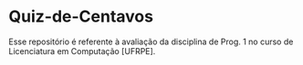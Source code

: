 # Quiz-de-Centavos
Esse repositório é referente à avaliação da disciplina de Prog. 1 no curso de Licenciatura em Computação [UFRPE].
